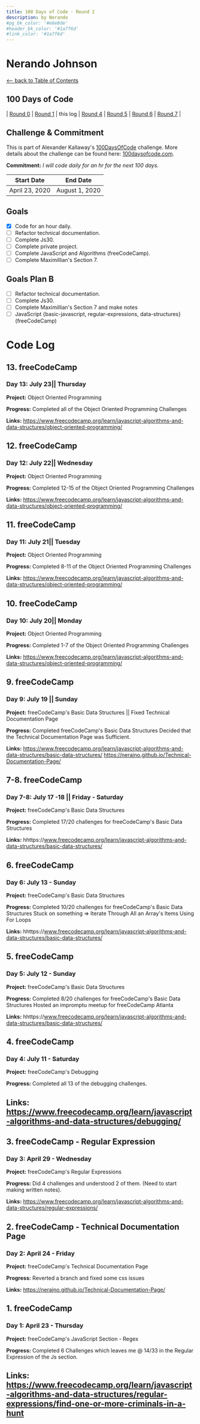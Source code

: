```yaml
---
title: 100 Days of Code - Round 2
description: by Nerando
#pg_bk_color: '#e6e8de'
#header_bk_color: '#1a7f6d'
#link_color: '#1a7f6d'
---
```

<!-- markdownlint-disable MD022 MD024 MD032 MD033 -->

# Nerando Johnson
<p class="toc"><a href="./index.html">&lt;– back to Table of Contents</a></p>

## 100 Days of Code
| [Round 0](https://nerajno.github.io/100DaysOfCodeLog/log1.html) | [Round 1](https://nerajno.github.io/100DaysOfCodeLog/log2.html) | this log | [Round 4](log5.html) | [Round 5](log6.html)  | [Round 6](log7.html) | [Round 7](log8.html) |

## Challenge & Commitment
This is part of Alexander Kallaway's [100DaysOfCode](https://github.com/Kallaway/100-days-of-code "the official repo") challenge. More details about the challenge can be found here: [100daysofcode.com](http://100daysofcode.com/ "100daysofcode.com").

**Commitment:** *I will code daily for an hr for the next 100 days.*

|  Start Date   | End Date     |
| ------------- | ------------ |
| April 23, 2020 | August 1, 2020|

## Goals

- [x] Code for an hour daily.
- [ ] Refactor technical documentation. 
- [ ] Complete Js30.
- [ ] Complete private project.
- [ ] Complete JavaScript and Algorithms (freeCodeCamp).
- [ ] Complete Maximillian's Section 7.

## Goals Plan B
- [ ] Refactor technical documentation.
- [ ] Complete Js30.
- [ ] Complete Maximillian's Section 7 and make notes
- [ ] JavaScript {basic-javascript, regular-expressions, data-structures} (freeCodeCamp)

# Code Log
## 13. freeCodeCamp
### Day 13: July 23|| Thursday

**Project:** Object Oriented Programming

**Progress:** Completed all of the Object Oriented Programming Challenges

**Links:**
https://www.freecodecamp.org/learn/javascript-algorithms-and-data-structures/object-oriented-programming/


## 12. freeCodeCamp
### Day 12: July 22|| Wednesday

**Project:** Object Oriented Programming

**Progress:** Completed 12-15 of the Object Oriented Programming Challenges

**Links:**
https://www.freecodecamp.org/learn/javascript-algorithms-and-data-structures/object-oriented-programming/

## 11. freeCodeCamp
### Day 11: July 21|| Tuesday

**Project:** Object Oriented Programming

**Progress:** Completed 8-11 of the Object Oriented Programming Challenges

**Links:**
https://www.freecodecamp.org/learn/javascript-algorithms-and-data-structures/object-oriented-programming/

## 10. freeCodeCamp
### Day 10: July 20|| Monday

**Project:** Object Oriented Programming

**Progress:** Completed 1-7 of the Object Oriented Programming Challenges

**Links:**
https://www.freecodecamp.org/learn/javascript-algorithms-and-data-structures/object-oriented-programming/

## 9. freeCodeCamp
### Day 9: July 19 || Sunday

**Project:** freeCodeCamp's Basic Data Structures || Fixed Technical Documentation Page

**Progress:**
Completed freeCodeCamp's Basic Data Structures
Decided that the Technical Documentation Page was Sufficient.

**Links:**
https://www.freecodecamp.org/learn/javascript-algorithms-and-data-structures/basic-data-structures/
https://nerajno.github.io/Technical-Documentation-Page/

## 7-8. freeCodeCamp
### Day 7-8: July 17 -18 || Friday - Saturday

**Project:** freeCodeCamp's Basic Data Structures

**Progress:**
Completed 17/20 challenges for freeCodeCamp's Basic Data Structures

**Links:**
hhttps://www.freecodecamp.org/learn/javascript-algorithms-and-data-structures/basic-data-structures/


## 6. freeCodeCamp
### Day 6: July 13 - Sunday

**Project:** freeCodeCamp's Basic Data Structures

**Progress:**
Completed 10/20 challenges for freeCodeCamp's Basic Data Structures
Stuck on something => Iterate Through All an Array's Items Using For Loops

**Links:**
hhttps://www.freecodecamp.org/learn/javascript-algorithms-and-data-structures/basic-data-structures/


## 5. freeCodeCamp
### Day 5: July 12 - Sunday

**Project:** freeCodeCamp's Basic Data Structures

**Progress:**
Completed 8/20 challenges for freeCodeCamp's Basic Data Structures
Hosted an impromptu meetup for freeCodeCamp Atlanta 

**Links:**
hhttps://www.freecodecamp.org/learn/javascript-algorithms-and-data-structures/basic-data-structures/

## 4. freeCodeCamp
### Day 4: July 11 - Saturday

**Project:** freeCodeCamp's Debugging

**Progress:**
Completed all 13 of the debugging challenges.

**Links:**
https://www.freecodecamp.org/learn/javascript-algorithms-and-data-structures/debugging/
---


## 3. freeCodeCamp - Regular Expression
### Day 3: April 29 - Wednesday

**Project:** freeCodeCamp's Regular Expressions

**Progress:**
Did 4 challenges and understood 2 of them. (Need to start making written notes).  

**Links:**
https://www.freecodecamp.org/learn/javascript-algorithms-and-data-structures/regular-expressions/


## 2. freeCodeCamp - Technical Documentation Page
### Day 2: April 24 - Friday

**Project:** freeCodeCamp's Technical Documentation Page

**Progress:**
Reverted a branch and fixed some css issues

**Links:**
https://nerajno.github.io/Technical-Documentation-Page/



## 1. freeCodeCamp
### Day 1: April 23 - Thursday

**Project:** freeCodeCamp's JavaScript Section - Regex 

**Progress:**
Completed 6 Challenges which leaves me @ 14/33 in the Regular Expression of the Js section.

**Links:**
https://www.freecodecamp.org/learn/javascript-algorithms-and-data-structures/regular-expressions/find-one-or-more-criminals-in-a-hunt
---
